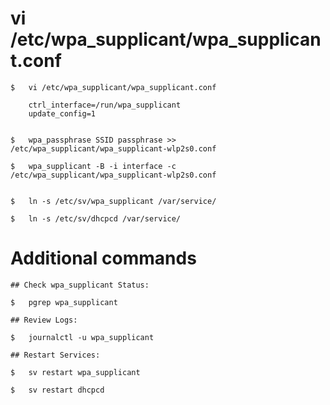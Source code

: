 # vi /etc/wpa_supplicant/wpa_supplicant.conf

	$	vi /etc/wpa_supplicant/wpa_supplicant.conf

		ctrl_interface=/run/wpa_supplicant
		update_config=1


	$	wpa_passphrase SSID passphrase >> /etc/wpa_supplicant/wpa_supplicant-wlp2s0.conf

	$	wpa_supplicant -B -i interface -c /etc/wpa_supplicant/wpa_supplicant-wlp2s0.conf


	$	ln -s /etc/sv/wpa_supplicant /var/service/

	$	ln -s /etc/sv/dhcpcd /var/service/

# Additional commands

	## Check wpa_supplicant Status:

	$	pgrep wpa_supplicant

	## Review Logs:

	$	journalctl -u wpa_supplicant

	## Restart Services:

	$	sv restart wpa_supplicant

	$	sv restart dhcpcd
